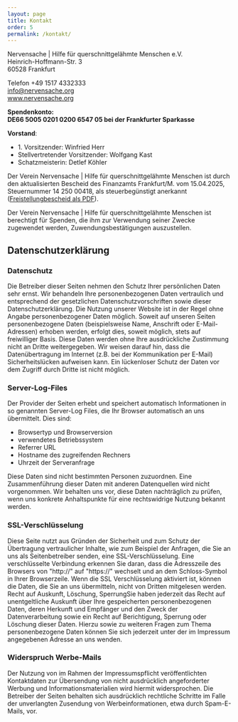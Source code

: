```yaml
---
layout: page
title: Kontakt
order: 5
permalink: /kontakt/
---
```


Nervensache | Hilfe für querschnittgelähmte Menschen e.V.<br>
Heinrich-Hoffmann-Str. 3<br>
60528 Frankfurt

Telefon +49 1517 4332333<br>
[info@nervensache.org](mailto:info@nervensache.org)<br>
www.nervensache.org

__Spendenkonto:<br>
DE66 5005 0201 0200 6547 05 bei der Frankfurter Sparkasse__

__Vorstand__:<br>
 * 1\. Vorsitzender: Winfried Herr
 * Stellvertretender Vorsitzender: Wolfgang Kast
 * Schatzmeisterin: Detlef Köhler

Der Verein Nervensache \| Hilfe für querschnittgelähmte Menschen ist durch den aktualisierten Bescheid des Finanzamts Frankfurt/M. vom 15.04.2025, Steuernummer 14 250 00418, als steuerbegünstigt anerkannt ([Freistellungbescheid als PDF](/Freistellungsbescheid_Nervensache.pdf)).

Der Verein Nervensache | Hilfe für querschnittgelähmte Menschen
ist berechtigt für Spenden, die ihm zur Verwendung seiner Zwecke zugewendet werden, Zuwendungsbestätigungen auszustellen.

## Datenschutzerklärung

### Datenschutz

Die Betreiber dieser Seiten nehmen den Schutz Ihrer persönlichen Daten sehr ernst. Wir behandeln Ihre personenbezogenen Daten vertraulich und entsprechend der gesetzlichen Datenschutzvorschriften sowie dieser Datenschutzerklärung.
Die Nutzung unserer Website ist in der Regel ohne Angabe personenbezogener Daten möglich. Soweit auf unseren Seiten personenbezogene Daten (beispielsweise Name, Anschrift oder E-Mail-Adressen) erhoben werden, erfolgt dies, soweit möglich, stets auf freiwilliger Basis. Diese Daten werden ohne Ihre ausdrückliche Zustimmung nicht an Dritte weitergegeben.
Wir weisen darauf hin, dass die Datenübertragung im Internet (z.B. bei der Kommunikation per E-Mail) Sicherheitslücken aufweisen kann. Ein lückenloser Schutz der Daten vor dem Zugriff durch Dritte ist nicht möglich.

### Server-Log-Files

Der Provider der Seiten erhebt und speichert automatisch Informationen in so genannten Server-Log Files, die Ihr Browser automatisch an uns übermittelt. Dies sind:

 * Browsertyp und Browserversion
 * verwendetes Betriebssystem
 * Referrer URL
 * Hostname des zugreifenden Rechners
 * Uhrzeit der Serveranfrage

Diese Daten sind nicht bestimmten Personen zuzuordnen. Eine Zusammenführung dieser Daten mit anderen Datenquellen wird nicht vorgenommen. Wir behalten uns vor, diese Daten nachträglich zu prüfen, wenn uns konkrete Anhaltspunkte für eine rechtswidrige Nutzung bekannt werden.

### SSL-Verschlüsselung

Diese Seite nutzt aus Gründen der Sicherheit und zum Schutz der Übertragung vertraulicher Inhalte, wie zum Beispiel der Anfragen, die Sie an uns als Seitenbetreiber senden, eine SSL-Verschlüsselung. Eine verschlüsselte Verbindung erkennen Sie daran, dass die Adresszeile des Browsers von "http://" auf "https://" wechselt und an dem Schloss-Symbol in Ihrer Browserzeile.
Wenn die SSL Verschlüsselung aktiviert ist, können die Daten, die Sie an uns übermitteln, nicht von Dritten mitgelesen werden. Recht auf Auskunft, Löschung, SperrungSie haben jederzeit das Recht auf unentgeltliche Auskunft über Ihre gespeicherten personenbezogenen Daten, deren Herkunft und Empfänger und den Zweck der Datenverarbeitung sowie ein Recht auf Berichtigung, Sperrung oder Löschung dieser Daten. Hierzu sowie zu weiteren Fragen zum Thema personenbezogene Daten können Sie sich jederzeit unter der im Impressum angegebenen Adresse an uns wenden.

### Widerspruch Werbe-Mails

Der Nutzung von im Rahmen der Impressumspflicht veröffentlichten Kontaktdaten zur Übersendung von nicht ausdrücklich angeforderter Werbung und Informationsmaterialien wird hiermit widersprochen. Die Betreiber der Seiten behalten sich ausdrücklich rechtliche Schritte im Falle der unverlangten Zusendung von Werbeinformationen, etwa durch Spam-E-Mails, vor.

